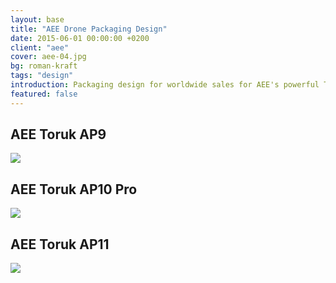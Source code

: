 ```yaml
---
layout: base
title: "AEE Drone Packaging Design"
date: 2015-06-01 00:00:00 +0200
client: "aee"
cover: aee-04.jpg
bg: roman-kraft
tags: "design"
introduction: Packaging design for worldwide sales for AEE's powerful Toruk drone.
featured: false
---
```


## AEE Toruk AP9

<img src="/assets/images/projects/aee-02.jpg" class="image-wrapper inline mb">

## AEE Toruk AP10 Pro

<img src="/assets/images/projects/aee-03.jpg" class="image-wrapper inline mb">

## AEE Toruk AP11

<img src="/assets/images/projects/aee-04.jpg" class="image-wrapper inline mb">
